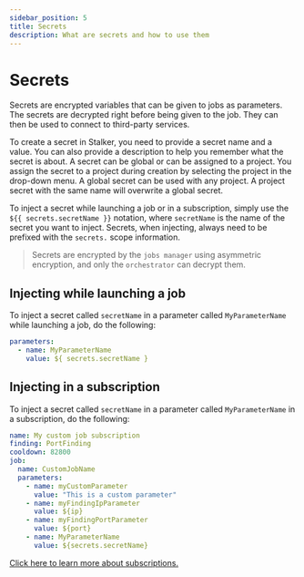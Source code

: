 ```yaml
---
sidebar_position: 5
title: Secrets
description: What are secrets and how to use them
---
```


# Secrets

Secrets are encrypted variables that can be given to jobs as parameters. The secrets are decrypted right before being given to the job. They
can then be used to connect to third-party services.

To create a secret in Stalker, you need to provide a secret name and a value. You can also provide a description to help you remember what
the secret is about. A secret can be global or can be assigned to a project. You assign the secret to a project during creation by selecting
the project in the drop-down menu. A global secret can be used with any project. A project secret with the same name will overwrite a global
secret.

To inject a secret while launching a job or in a subscription, simply use the `${{ secrets.secretName }}` notation, where `secretName` is
the name of the secret you want to inject. Secrets, when injecting, always need to be prefixed with the `secrets.` scope information.

> Secrets are encrypted by the `jobs manager` using asymmetric encryption, and only the `orchestrator` can decrypt them.

## Injecting while launching a job

To inject a secret called `secretName` in a parameter called `MyParameterName` while launching a job, do the following:

```yaml
parameters:
  - name: MyParameterName
    value: ${ secrets.secretName }
```

## Injecting in a subscription

To inject a secret called `secretName` in a parameter called `MyParameterName` in a subscription, do the following:

```yaml
name: My custom job subscription
finding: PortFinding
cooldown: 82800
job:
  name: CustomJobName
  parameters:
    - name: myCustomParameter
      value: "This is a custom parameter"
    - name: myFindingIpParameter
      value: ${ip}
    - name: myFindingPortParameter
      value: ${port}
    - name: MyParameterName
      value: ${secrets.secretName}
```

[Click here to learn more about subscriptions.](./subscriptions.md)
